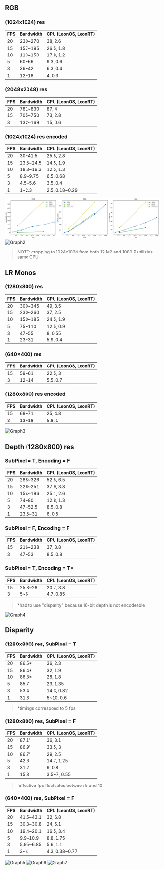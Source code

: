 
## RGB

### (1024x1024) res
| FPS  | Bandwidth | CPU (LeonOS, LeonRT) |
| ------------- | ------------- | ------------- |
| 20 | 230~270  | 38, 2.6 |
| 15  | 157~195  | 26.5, 1.8 |
| 10  | 113~150  | 17.8, 1.2 |
| 5  | 60~66  | 9.3, 0.6 |
| 3  | 36~42  | 6.3, 0.4 |
| 1  | 12~18  | 4, 0.3 |			

	
### (2048x2048) res
| FPS  | Bandwidth | CPU (LeonOS, LeonRT) |
| ------------- | ------------- | ------------- |
| 20 | 781~830  | 87, 4 |
| 15  | 705~750  | 73, 2.8	|
| 3  | 132~169  | 15, 0.6 |


### (1024x1024) res encoded
| FPS  | Bandwidth | CPU (LeonOS, LeonRT) |
| ------------- | ------------- | ------------- |
| 20 | 30~41.5  | 25.5, 2.8 |
| 15  | 23.5~24.5  | 14.5, 1.9 |
| 10  | 18.3~19.3  | 12.5, 1.3 |
| 5  | 8.9~9.75  | 6.5, 0.68 |
| 3  | 4.5~5.6  | 3.5, 0.4 |
| 1  | 1~2.3  | 2.5, 0.18~0.29 |

![Graph1](graphs/1-node-RGB.png)
![Graph2](1-node-RGB2.png)
	
> NOTE: cropping to 1024x1024 from both 12 MP and 1080 P utilizies same CPU		


## LR Monos

### (1280x800) res
| FPS  | Bandwidth | CPU (LeonOS, LeonRT) |
| ------------- | ------------- | ------------- |
| 20 | 300~345  | 49, 3.5 |
| 15  | 230~260  | 37, 2.5 |
| 10  | 150~185  | 24.5, 1.9 |
| 5  | 75~110  | 12.5, 0.9 |
| 3  | 47~55  | 8, 0.55 |
| 1  | 23~31  | 5.9, 0.4 |


### (640×400) res
| FPS  | Bandwidth | CPU (LeonOS, LeonRT) |
| ------------- | ------------- | ------------- |
| 15  | 59~61  | 22.5, 3 |
| 3  | 12~14  | 5.5, 0.7 |


### (1280x800) res encoded
| FPS  | Bandwidth | CPU (LeonOS, LeonRT) |
| ------------- | ------------- | ------------- |
| 15  | 68~71  | 25, 4.8 |
| 3  | 13~18  | 5.8, 1 |

![Graph3](1-node-LR.png)


## Depth (1280x800) res

### SubPixel = T, Encoding = F	
| FPS  | Bandwidth | CPU (LeonOS, LeonRT) |
| ------------- | ------------- | ------------- |
| 20 | 288~326  | 52.5, 6.5 |
| 15  | 226~251  | 37.9, 3.8 |
| 10  | 154~196  | 25.1, 2.6 |
| 5  | 74~80  | 12.8, 1.3 |
| 3  | 47~52.5  | 8.5, 0.8 |
| 1  | 23.5~31  | 6, 0.5 |			


### SubPixel = F, Encoding = F
| FPS  | Bandwidth | CPU (LeonOS, LeonRT) |
| ------------- | ------------- | ------------- |
| 15  | 216~238  | 37, 3.8 |
| 3  | 47~53  | 8.5, 0.8 |


### SubPixel = T, Encoding = T*
| FPS  | Bandwidth | CPU (LeonOS, LeonRT) |
| ------------- | ------------- | ------------- |
| 15  | 25.8~28  | 20.7, 3.8 |
| 3  | 5~6  | 4.7, 0.85 |	
> *had to use "disparity" because 16-bit depth is not encodeable

![Graph4](1-node-Depth.png)


## Disparity

### (1280x800) res, SubPixel = T
| FPS  | Bandwidth | CPU (LeonOS, LeonRT) |
| ------------- | ------------- | ------------- |
| 20 | 86.5*  | 36, 2.3 |
| 15  | 86.4*  | 32, 1.9 |
| 10  | 86.3*  | 28, 1.8 |
| 5  | 85.7  | 23, 1.35 |
| 3  | 53.4  | 14.3, 0.82 |
| 1  | 31.6  | 5~10, 0.6 |			

> *timings correspond to 5 fps

### (1280x800) res, SubPixel = F
| FPS  | Bandwidth | CPU (LeonOS, LeonRT) |
| ------------- | ------------- | ------------- |
| 20 | 87.1'  | 36, 3.1 |
| 15  | 86.9'  | 33.5, 3 |
| 10  | 86.7'  | 29, 2.5 |
| 5  | 42.6  | 14.7, 1.25 |
| 3  | 31.2  | 9, 0.8 |
| 1  | 15.8  | 3.5~7, 0.55 |

> 'effective fps fluctuates between 5 and 10

### (640×400) res, SubPixel = F
| FPS  | Bandwidth | CPU (LeonOS, LeonRT) |
| ------------- | ------------- | ------------- |
| 20 | 41.5~43.1  | 32, 6.8 |
| 15  | 30.3~30.8  | 24, 5.1 |
| 10  | 19.4~20.1  | 16.5, 3.4 |
| 5  | 9.9~10.9  | 8.8, 1.75 |
| 3  | 5.95~6.85  | 5.6, 1.1 |
| 1  | 3~4  | 4.3, 0.38~0.77 |

![Graph5](1-node-Disparity.png)
![Graph6](1-node-Disparity2.png)
![Graph7](1-node-DispDepth.png)
	